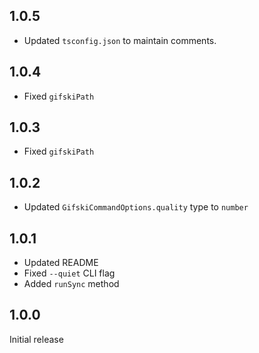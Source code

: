 ## 1.0.5

- Updated `tsconfig.json` to maintain comments.

## 1.0.4

- Fixed `gifskiPath`

## 1.0.3

- Fixed `gifskiPath`

## 1.0.2

- Updated `GifskiCommandOptions.quality` type to `number`

## 1.0.1

- Updated README
- Fixed `--quiet` CLI flag
- Added `runSync` method

## 1.0.0

Initial release
